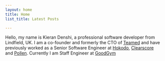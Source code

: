 ```yaml
---
layout: home
title: Home
list_title: Latest Posts

---
```

Hello, my name is Kieran Denshi, a professional software developer from Lindfield, UK. I am a co-founder and formerly the CTO of [Teamed](https://teamed.global)
and have previously worked as a Senior Software Engineer at
[Hokodo](https://www.hokodo.co),
[Clearscore](https://www.clearscore.com) and
[Pollen](https://www.bbc.co.uk/iplayer/episode/m001n327/crashed-800m-festival-fail).
Currently I am Staff Engineer at [GoodGym](https://www.goodgym.org)

<br />
